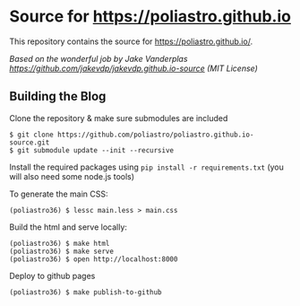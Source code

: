 # Source for https://poliastro.github.io

This repository contains the source for https://poliastro.github.io/.

_Based on the wonderful job by Jake Vanderplas https://github.com/jakevdp/jakevdp.github.io-source (MIT License)_

## Building the Blog

Clone the repository & make sure submodules are included

```
$ git clone https://github.com/poliastro/poliastro.github.io-source.git
$ git submodule update --init --recursive
```

Install the required packages using `pip install -r requirements.txt`
(you will also need some node.js tools)

To generate the main CSS:

```
(poliastro36) $ lessc main.less > main.css
```

Build the html and serve locally:

```
(poliastro36) $ make html
(poliastro36) $ make serve
(poliastro36) $ open http://localhost:8000
```

Deploy to github pages

```
(poliastro36) $ make publish-to-github
```

